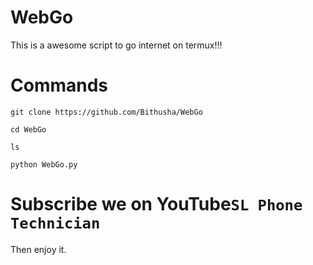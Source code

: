 # WebGo
This is a awesome script to go internet on termux!!!


# Commands
`git clone https://github.com/Bithusha/WebGo`

`cd WebGo`

`ls`

`python WebGo.py`

# Subscribe we on YouTube`SL Phone Technician`

Then enjoy it.
